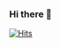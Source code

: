 ### Hi there 👋

[![Hits](https://hits.seeyoufarm.com/api/count/incr/badge.svg?url=https%3A%2F%2Fgithub.com%2Frecordboy&count_bg=%238C8C8C&title_bg=%23555555&icon=&icon_color=%23E7E7E7&title=hits&edge_flat=false)](https://hits.seeyoufarm.com)
